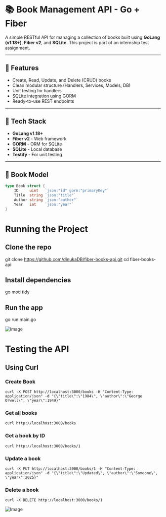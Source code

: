 # 📚 Book Management API - Go + Fiber
A simple RESTful API for managing a collection of books built using **GoLang (v1.18+)**, **Fiber v2**, and **SQLite**. This project is part of an internship test assignment.

---
## 🚀 Features
- Create, Read, Update, and Delete (CRUD) books
- Clean modular structure (Handlers, Services, Models, DB)
- Unit testing for handlers
- SQLite integration using GORM
- Ready-to-use REST endpoints

---
## 🔧 Tech Stack
- **GoLang v1.18+**
- **Fiber v2** - Web framework
- **GORM** - ORM for SQLite
- **SQLite** - Local database
- **Testify** - For unit testing

---
## 📘 Book Model
```go
type Book struct {
    ID     uint   `json:"id" gorm:"primaryKey"`
    Title  string `json:"title"`
    Author string `json:"author"`
    Year   int    `json:"year"`
}
```
# Running the Project
## Clone the repo
git clone https://github.com/dinukaDB/fiber-books-api.git
cd fiber-books-api

## Install dependencies
go mod tidy

## Run the app
go run main.go

![Image](https://github.com/user-attachments/assets/eb0831ab-3364-4c7a-bf2b-91518f7d3218)

# Testing the API
## Using Curl
### Create Book
```
curl -X POST http://localhost:3000/books -H "Content-Type: application/json" -d "{\"title\":\"1984\", \"author\":\"George Orwell\", \"year\":1949}"
```

### Get all books
```
curl http://localhost:3000/books
```

### Get a book by ID
```
curl http://localhost:3000/books/1
```

### Update a book
```
curl -X PUT http://localhost:3000/books/1 -H "Content-Type: application/json" -d "{\"title\":\"Updated\", \"author\":\"Someone\", \"year\":2025}"
```

### Delete a book
```
curl -X DELETE http://localhost:3000/books/1
```
![Image](https://github.com/user-attachments/assets/c94b16a3-7c80-4fed-be9a-bded7241625d)

